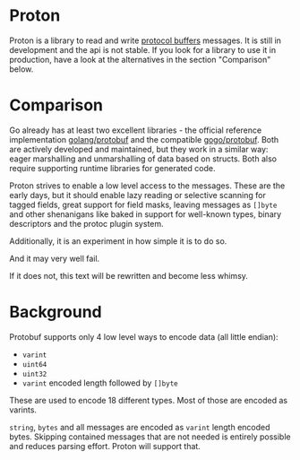 # Proton

Proton is a library to read and write [protocol buffers](https://developers.google.com/protocol-buffers/) messages. It is still in development and the api is not stable.
If you look for a library to use it in production, have a look at the alternatives in the section "Comparison" below.

# Comparison

Go already has at least two excellent libraries - the official reference implementation [golang/protobuf](https://github.com/golang/protobuf) and the compatible [gogo/protobuf](https://github.com/gogo/protobuf).
Both are actively developed and maintained, but they work in a similar way: eager marshalling and unmarshalling of data based on structs. Both also require supporting runtime libraries for generated code.

Proton strives to enable a low level access to the messages. These are the early days, but it should enable lazy reading or selective scanning for tagged fields, great support for field masks, leaving messages as `[]byte` and other shenanigans like baked in support for well-known types, binary descriptors and the protoc plugin system.

Additionally, it is an experiment in how simple it is to do so.

And it may very well fail.

If it does not, this text will be rewritten and become less whimsy.

# Background

Protobuf supports only 4 low level ways to encode data (all little endian):
* `varint`
* `uint64`
* `uint32`
* `varint` encoded length followed by `[]byte`

These are used to encode 18 different types. Most of those are encoded as varints.

`string`, `bytes` and all messages are encoded as `varint` length encoded bytes.
Skipping contained messages that are not needed is entirely possible and reduces parsing effort.
Proton will support that.
